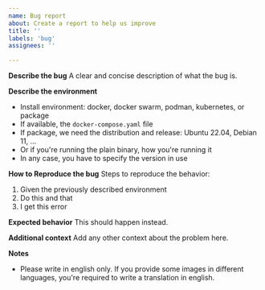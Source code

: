 ```yaml
---
name: Bug report
about: Create a report to help us improve
title: ''
labels: 'bug'
assignees: ''

---
```


**Describe the bug**
A clear and concise description of what the bug is.

**Describe the environment**
 - Install environment: docker, docker swarm, podman, kubernetes, or package
 - If available, the `docker-compose.yaml` file
 - If package, we need the distribution and release: Ubuntu 22.04, Debian 11, ...
 - Or if you're running the plain binary, how you're running it
 - In any case, you have to specify the version in use

**How to Reproduce the bug**
Steps to reproduce the behavior:
1. Given the previously described environment
2. Do this and that
3. I get this error

**Expected behavior**
This should happen instead.

**Additional context**
Add any other context about the problem here.

**Notes**
 - Please write in english only. If you provide some images in different languages, you're required to write a translation in english.
